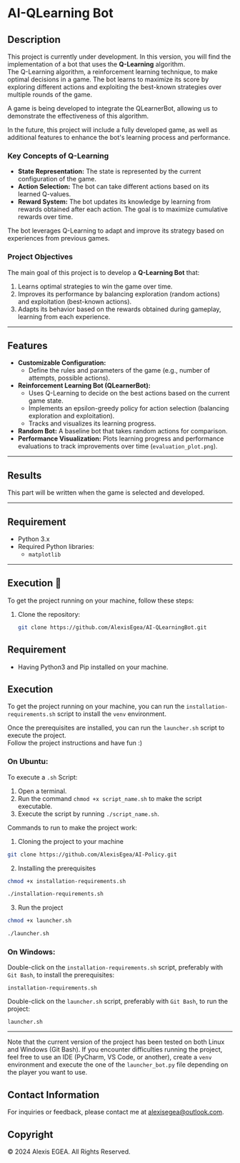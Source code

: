 # AI-QLearning Bot

## Description

This project is currently under development. 
In this version, you will find the implementation of a bot that uses the **Q-Learning** algorithm.  
The Q-Learning algorithm, a reinforcement learning technique, to make optimal decisions in a game. 
The bot learns to maximize its score by exploring different actions and exploiting the best-known strategies over multiple rounds of the game.

A game is being developed to integrate the QLearnerBot, allowing us to demonstrate the effectiveness of this algorithm.

In the future, this project will include a fully developed game, as well as additional features to enhance the bot's learning process and performance.

### Key Concepts of Q-Learning
- **State Representation:** The state is represented by the current configuration of the game.
- **Action Selection:** The bot can take different actions based on its learned Q-values.
- **Reward System:** The bot updates its knowledge by learning from rewards obtained after each action. The goal is to maximize cumulative rewards over time.

The bot leverages Q-Learning to adapt and improve its strategy based on experiences from previous games.

### Project Objectives
The main goal of this project is to develop a **Q-Learning Bot** that:
1. Learns optimal strategies to win the game over time.
2. Improves its performance by balancing exploration (random actions) and exploitation (best-known actions).
3. Adapts its behavior based on the rewards obtained during gameplay, learning from each experience.

---

## Features

- **Customizable Configuration:** 
  - Define the rules and parameters of the game (e.g., number of attempts, possible actions).
- **Reinforcement Learning Bot (QLearnerBot):**
  - Uses Q-Learning to decide on the best actions based on the current game state.
  - Implements an epsilon-greedy policy for action selection (balancing exploration and exploitation).
  - Tracks and visualizes its learning progress.
- **Random Bot:** A baseline bot that takes random actions for comparison.
- **Performance Visualization:** Plots learning progress and performance evaluations to track improvements over time (`evaluation_plot.png`).

---

## Results

This part will be written when the game is selected and developed.

---

## Requirement

- Python 3.x
- Required Python libraries: 
  - `matplotlib`

---

## Execution 🔧

To get the project running on your machine, follow these steps:

1. Clone the repository:
   ```sh
   git clone https://github.com/AlexisEgea/AI-QLearningBot.git


## Requirement

- Having Python3 and Pip installed on your machine.

## Execution 

To get the project running on your machine, you can run the `installation-requirements.sh` script to install the `venv` environment.  

Once the prerequisites are installed, you can run the `launcher.sh` script to execute the project.  
Follow the project instructions and have fun :)  

### On Ubuntu:

To execute a `.sh` Script:  
   1. Open a terminal.  
   2. Run the command `chmod +x script_name.sh` to make the script executable.  
   3. Execute the script by running `./script_name.sh`.  

Commands to run to make the project work:
1. Cloning the project to your machine
```sh
git clone https://github.com/AlexisEgea/AI-Policy.git
```
2. Installing the prerequisites
```sh
chmod +x installation-requirements.sh
```
```sh
./installation-requirements.sh
```
3. Run the project
```sh
chmod +x launcher.sh
```
```sh
./launcher.sh
```

### On Windows:

Double-click on the `installation-requirements.sh` script, preferably with `Git Bash`, to install the prerequisites:
```
installation-requirements.sh
```

Double-click on the `launcher.sh` script, preferably with `Git Bash`, to run the project:
```
launcher.sh
```
---

Note that the current version of the project has been tested on both Linux and Windows (Git Bash). If you encounter difficulties running the project, feel free to use an IDE (PyCharm, VS Code, or another), create a `venv` environment and execute the one of the `launcher_bot.py` file depending on the player you want to use.

## Contact Information

For inquiries or feedback, please contact me at [alexisegea@outlook.com](mailto:alexisegea@outlook.com).

## Copyright

© 2024 Alexis EGEA. All Rights Reserved.

